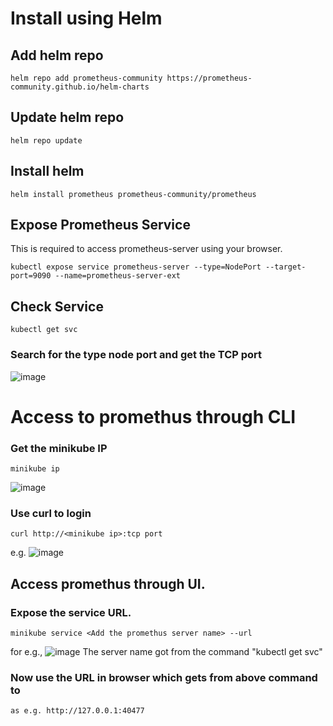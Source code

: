 # Install using Helm

## Add helm repo

`helm repo add prometheus-community https://prometheus-community.github.io/helm-charts`

## Update helm repo

`helm repo update`

## Install helm 

`helm install prometheus prometheus-community/prometheus`

## Expose Prometheus Service

This is required to access prometheus-server using your browser.

`kubectl expose service prometheus-server --type=NodePort --target-port=9090 --name=prometheus-server-ext`

## Check Service

`kubectl get svc`
### Search for the type node port and get the TCP port
![image](https://github.com/rajeebswain/prometheus-Grafana/assets/105234711/c49a61eb-2de8-4678-a7b5-f329d21944e3)

# Access to promethus through CLI
### Get the minikube IP
```
minikube ip
```
![image](https://github.com/rajeebswain/prometheus-Grafana/assets/105234711/58bbafc3-4286-4f7f-ae26-0e543a8e98cf)

### Use curl to login
```
curl http://<minikube ip>:tcp port
```
e.g. ![image](https://github.com/rajeebswain/prometheus-Grafana/assets/105234711/569c2b5a-35ca-47e5-a3a8-86f1f45c5912)



## Access promethus through UI.
### Expose the service URL.
```
minikube service <Add the promethus server name> --url
```
for e.g., ![image](https://github.com/rajeebswain/prometheus-Grafana/assets/105234711/82004099-a4a3-475e-aec9-d3caae2a98aa)
The server name got from the command "kubectl get svc"

### Now use the URL in browser which gets from above command to
```
as e.g. http://127.0.0.1:40477
```
